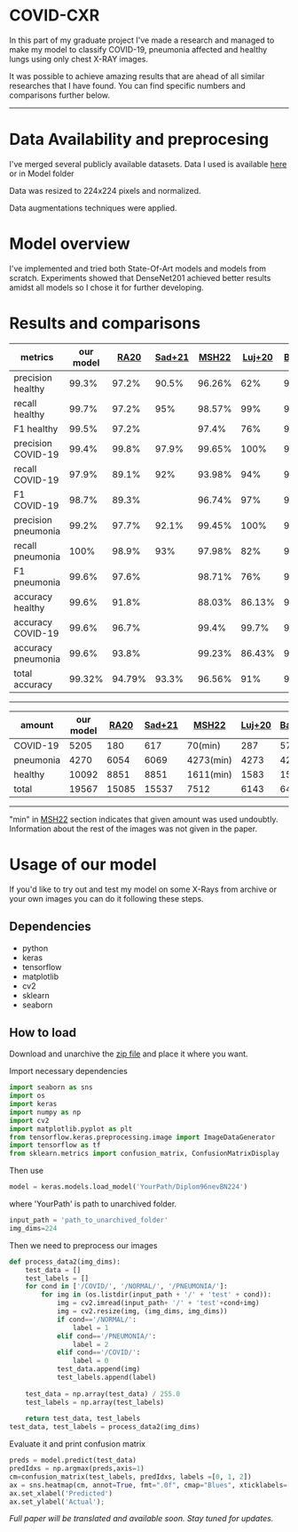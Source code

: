 # **COVID-CXR**
In this part of my graduate project I've made a research and managed to make my model to classify COVID-19, pneumonia affected and healthy lungs using only chest X-RAY images.

It was possible to achieve amazing results that are ahead of all similar researches that I have found. You can find specific numbers and comparisons further below.
_____

# **Data Availability and preprocesing**
I've merged several publicly available datasets.
Data I used is available [here](https://mega.nz/file/ksdhiApA#14L2kG7aI6ep06fJEXVqN7OAQ5DzzOZjSsz_HwlluSc) or in Model folder

Data was resized to 224x224 pixels and normalized. 

Data augmentations techniques were applied.

# **Model overview**

I've implemented and tried both State-Of-Art models and models from scratch. Experiments showed that DenseNet201 achieved better results amidst all models so I chose it for further developing.

# **Results and comparisons**

| metrics             | our model | [RA20](https://doi.org/https://doi.org/10.1016/j.imu.2020.100360)   | [Sad+21](https://www.nature.com/articles/s41598-021-95561-y) | [MSH22](https://doi.org/https://doi.org/10.1016/j.eij.2022.01.002)  | [Luj+20](https://doi.org/10.3390/math8091423) | [Bac+21](https://doi.org/10.1101/2021.07.15.21260605) |
|---------------------|-----------|--------|--------|--------|--------|--------|
| precision healthy   | 99.3%     | 97.2%  | 90.5%  | 96.26% | 62%    | 94%    |
| recall healthy      | 99.7%     | 97.2%  | 95%    | 98.57% | 99%    | 94%    |
| F1 healthy          | 99.5%     | 97.2%  |        | 97.4%  | 76%    | 94%    |
| precision COVID-19  | 99.4%     | 99.8%  | 97.9%  | 99.65% | 100%   | 95%    |
| recall COVID-19     | 97.9%     | 89.1%  | 92%    | 93.98% | 94%    | 98%    |
| F1 COVID-19         | 98.7%     | 89.3%  |        | 96.74% | 97%    | 96%    |
| precision pneumonia | 99.2%     | 97.7%  | 92.1%  | 99.45% | 100%   | 98%    |
| recall pneumonia    | 100%      | 98.9%  | 93%    | 97.98% | 82%    | 98%    |
| F1 pneumonia        | 99.6%     | 97.6%  |        | 98.71% | 76%    | 98%    |
| accuracy  healthy   | 99.6%     | 91.8%  |        | 88.03% | 86.13% | 97.05% |
| accuracy COVID-19   | 99.6%     | 96.7%  |        | 99.4%  | 99.7%  | 99.38% |
| accuracy pneumonia  | 99.6%     | 93.8%  |        | 99.23% | 86.43% | 97.05% |
| total accuracy      | 99.32%    | 94.79% | 93.3%  | 96.56% | 91%    | 96.74  |
___________________
| amount             | our model | [RA20](https://doi.org/https://doi.org/10.1016/j.imu.2020.100360)   | [Sad+21](https://www.nature.com/articles/s41598-021-95561-y) | [MSH22](https://doi.org/https://doi.org/10.1016/j.eij.2022.01.002)  | [Luj+20](https://doi.org/10.3390/math8091423) | [Bac+21](https://doi.org/10.1101/2021.07.15.21260605) |
|-----------|-------|-------|-------|-----------|------|------|
| COVID-19  | 5205  | 180   | 617   | 70(min)   | 287  | 576  |
| pneumonia | 4270  | 6054  | 6069  | 4273(min) | 4273 | 4273 |
| healthy   | 10092 | 8851  | 8851  | 1611(min) | 1583 | 1583 |
| total     | 19567 | 15085 | 15537 | 7512      | 6143 | 6432 |
_______________

"min" in [MSH22](https://doi.org/https://doi.org/10.1016/j.eij.2022.01.002) section indicates that given amount was used undoubtly. Information about the rest of the images was not given in the paper.

# Usage of our model
If you'd like to try out and test my model on some X-Rays from archive or your own images you can do it following these steps.
## Dependencies
+ python 
+ keras
+ tensorflow
+ matplotlib
+ cv2
+ sklearn
+ seaborn
## How to load
Download and unarchive the [zip file](https://mega.nz/file/ksdhiApA#14L2kG7aI6ep06fJEXVqN7OAQ5DzzOZjSsz_HwlluSc) and place it where you want.

Import necessary dependencies
```python
import seaborn as sns
import os
import keras
import numpy as np
import cv2
import matplotlib.pyplot as plt
from tensorflow.keras.preprocessing.image import ImageDataGenerator
import tensorflow as tf
from sklearn.metrics import confusion_matrix, ConfusionMatrixDisplay
```

Then use
```python
model = keras.models.load_model('YourPath/Diplom96nevBN224')
```
where 'YourPath' is path to unarchived folder.

```python
input_path = 'path_to_unarchived_folder'
img_dims=224
```

Then we need to preprocess our images

```python
def process_data2(img_dims):
    test_data = []
    test_labels = []
    for cond in ['/COVID/', '/NORMAL/', '/PNEUMONIA/']:
        for img in (os.listdir(input_path + '/' + 'test' + cond)):
            img = cv2.imread(input_path+ '/' + 'test'+cond+img)
            img = cv2.resize(img, (img_dims, img_dims))
            if cond=='/NORMAL/':
                label = 1
            elif cond=='/PNEUMONIA/':
                label = 2
            elif cond=='/COVID/':
                label = 0
            test_data.append(img)
            test_labels.append(label)
        
    test_data = np.array(test_data) / 255.0
    test_labels = np.array(test_labels)
    
    return test_data, test_labels
test_data, test_labels = process_data2(img_dims)
```
Evaluate it and print confusion matrix
```python
preds = model.predict(test_data)
predIdxs = np.argmax(preds,axis=1)
cm=confusion_matrix(test_labels, predIdxs, labels =[0, 1, 2])
ax = sns.heatmap(cm, annot=True, fmt=".0f", cmap="Blues", xticklabels=["NORMAL", "PNEUMONIA", "COVID"], yticklabels=["NORMAL", "PNEUMONIA", "COVID"])
ax.set_xlabel('Predicted')
ax.set_ylabel('Actual');
```



_Full paper will be translated and available soon._
_Stay tuned for updates._
